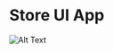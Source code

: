  # Store UI App

 ![Alt Text](https://i.ibb.co/QKf40mR/Whats-App-Image-2020-05-24-at-12-39-55-PM.jpg)





